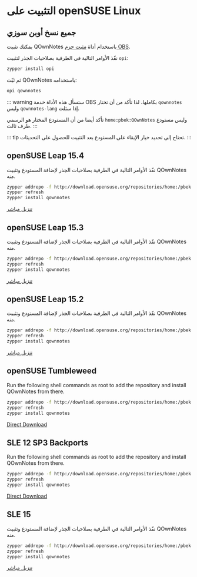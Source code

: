 # التثبيت على openSUSE Linux

<installation-opensuse/>

<!-- <Content :page-key="getPageKey($site.pages, '/installation/ubuntu.md')" /> -->


## جميع نسخ أوبن سوزي

يمكنك تثبيت QOwnNotes باستخدام أداة [مثبت حزم OBS](https://github.com/openSUSE/opi).

نفّذ الأوامر التالية في الطرفية بصلاحيات الجذر لتثبيت `opi`:

```bash
zypper install opi
```

ثم ثبّت QOwnNotes باستخدامه:

```bash
opi qownnotes
```

::: warning
ستسأل هذه الأداة خدمة OBS بكاملها، لذا تأكد من أن تختار `qownnotes` وليس `qownnotes-lang` إذا سئلت.

تأكد أيضا من أن المستودع المختار هو الرسمي `home:pbek:QOwnNotes` وليس مستودع طرف ثالث.
:::

::: tip
تحتاج إلى تحديد خيار الإبقاء على المستودع بعد التثبيت للحصول على التحديثات.
:::

## openSUSE Leap 15.4

نفّذ الأوامر التالية في الطرفية بصلاحيات الجذر لإضافة المستودع وتثبيت QOwnNotes منه.

```bash
zypper addrepo -f http://download.opensuse.org/repositories/home:/pbek:/QOwnNotes/15.4/home:pbek:QOwnNotes.repo
zypper refresh
zypper install qownnotes
```

[تنزيل مباشر](https://download.opensuse.org/repositories/home:/pbek:/QOwnNotes/15.4)

## openSUSE Leap 15.3

نفّذ الأوامر التالية في الطرفية بصلاحيات الجذر لإضافة المستودع وتثبيت QOwnNotes منه.

```bash
zypper addrepo -f http://download.opensuse.org/repositories/home:/pbek:/QOwnNotes/openSUSE_Leap_15.3/home:pbek:QOwnNotes.repo
zypper refresh
zypper install qownnotes
```

[تنزيل مباشر](https://download.opensuse.org/repositories/home:/pbek:/QOwnNotes/openSUSE_Leap_15.3)

## openSUSE Leap 15.2

نفّذ الأوامر التالية في الطرفية بصلاحيات الجذر لإضافة المستودع وتثبيت QOwnNotes منه.

```bash
zypper addrepo -f http://download.opensuse.org/repositories/home:/pbek:/QOwnNotes/openSUSE_Leap_15.2/home:pbek:QOwnNotes.repo
zypper refresh
zypper install qownnotes
```

[تنزيل مباشر](https://download.opensuse.org/repositories/home:/pbek:/QOwnNotes/openSUSE_Leap_15.2)

## openSUSE Tumbleweed

Run the following shell commands as root to add the repository and install QOwnNotes from there.

```bash
zypper addrepo -f http://download.opensuse.org/repositories/home:/pbek:/QOwnNotes/openSUSE_Tumbleweed/home:pbek:QOwnNotes.repo
zypper refresh
zypper install qownnotes
```

[Direct Download](https://download.opensuse.org/repositories/home:/pbek:/QOwnNotes/openSUSE_Tumbleweed)


## SLE 12 SP3 Backports

Run the following shell commands as root to add the repository and install QOwnNotes from there.

```bash
zypper addrepo -f http://download.opensuse.org/repositories/home:/pbek:/QOwnNotes/SLE_12_SP3_Backports/home:pbek:QOwnNotes.repo
zypper refresh
zypper install qownnotes
```

[Direct Download](https://download.opensuse.org/repositories/home:/pbek:/QOwnNotes/SLE_12_SP3_Backports)

## SLE 15

نفّذ الأوامر التالية في الطرفية بصلاحيات الجذر لإضافة المستودع وتثبيت QOwnNotes منه.

```bash
zypper addrepo -f http://download.opensuse.org/repositories/home:/pbek:/QOwnNotes/SLE_15/home:pbek:QOwnNotes.repo
zypper refresh
zypper install qownnotes
```

[تنزيل مباشر](https://download.opensuse.org/repositories/home:/pbek:/QOwnNotes/SLE_15)
